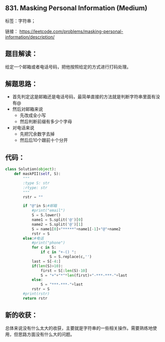 ## 831. Masking Personal Information (Medium)

标签：字符串；

链接： <https://leetcode.com/problems/masking-personal-information/description/>

## 题目解读： 

给定一个邮箱或者电话号码，把他按照给定的方式进行打码处理。

## 解题思路： 

- 首先判定这是邮箱还是电话号码，最简单直接的方法就是判断字符串里面有没有@ 
- 然后对邮箱来说 
  - 先改成全小写 
  - 然后判断前缀有多少个字母 
- 对电话来说 
  - 先把冗余数字去掉 
  - 然后后10个跟前十个分开 

## 代码： 

```python
class Solution(object):
    def maskPII(self, S):
        """
        :type S: str
        :rtype: str
        """
        rstr = ""

        if "@"in S:#邮箱
            #print("email")
            S = S.lower()
            name1 = S.split('@')[0]
            name2 = S.split('@')[1]
            S = name1[0]+"*****"+name1[-1]+"@"+name2
            rstr = S
        else:#电话
            #print("phone")
            for c in S:
                if c in "+-() ":
                    S = S.replace(c,'')
            last = S[-4:]
            if(len(S)>10):
                first = S[:len(S)-10]
                S = "+"+"*"*len(first)+"-***-***-"+last
            else:
                S = "***-***-"+last
            rstr = S
        #print(rstr)
        return rstr
```



## 新的收获： 

总体来说没有什么太大的收获，主要就是字符串的一些相关操作。需要熟练地使用，但思路方面没有什么大的问题。
